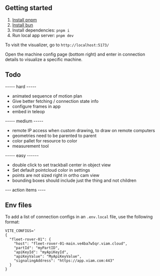 ## Getting started

1. [Install pnpm](https://pnpm.io/installation)
2. [Install bun](https://bun.sh/docs/installation)
3. Install dependencies: `pnpm i`
4. Run local app server: `pnpm dev`

To visit the visualizer, go to `http://localhost:5173/`

Open the machine config page (bottom right) and enter in connection details to visualize a specific machine.

## Todo

----- hard -----

- animated sequence of motion plan
- Give better fetching / connection state info
- configure frames in app
- embed in teleop

----- medium -----

- remote IP access when custom drawing, to draw on remote computers
- geometries need to be parented to parent
- color pallet for resource to color
- measurement tool

----- easy ------

- double click to set trackball center in object view
- Set default pointcloud color in settings
- points are not sized right in ortho cam view
- bounding boxes should include just the thing and not children

--- action items ----

## Env files

To add a list of connection configs in an `.env.local` file, use the following format:

```
VITE_CONFIGS='
{
  "fleet-rover-01": {
    "host": "fleet-rover-01-main.ve4ba7w5qr.viam.cloud",
    "partId": "myPartID",
    "apiKeyId": "myApiKeyId",
    "apiKeyValue": "MyApiKeyValue",
    "signalingAddress": "https://app.viam.com:443"
  }
}
```
